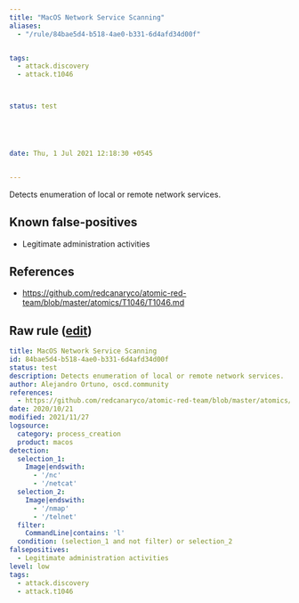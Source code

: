 ```yaml
---
title: "MacOS Network Service Scanning"
aliases:
  - "/rule/84bae5d4-b518-4ae0-b331-6d4afd34d00f"


tags:
  - attack.discovery
  - attack.t1046



status: test





date: Thu, 1 Jul 2021 12:18:30 +0545


---
```


Detects enumeration of local or remote network services.

<!--more-->


## Known false-positives

* Legitimate administration activities



## References

* https://github.com/redcanaryco/atomic-red-team/blob/master/atomics/T1046/T1046.md


## Raw rule ([edit](https://github.com/SigmaHQ/sigma/edit/master/rules/linux/macos/process_creation/proc_creation_macos_network_service_scanning.yml))
```yaml
title: MacOS Network Service Scanning
id: 84bae5d4-b518-4ae0-b331-6d4afd34d00f
status: test
description: Detects enumeration of local or remote network services.
author: Alejandro Ortuno, oscd.community
references:
  - https://github.com/redcanaryco/atomic-red-team/blob/master/atomics/T1046/T1046.md
date: 2020/10/21
modified: 2021/11/27
logsource:
  category: process_creation
  product: macos
detection:
  selection_1:
    Image|endswith:
      - '/nc'
      - '/netcat'
  selection_2:
    Image|endswith:
      - '/nmap'
      - '/telnet'
  filter:
    CommandLine|contains: 'l'
  condition: (selection_1 and not filter) or selection_2
falsepositives:
  - Legitimate administration activities
level: low
tags:
  - attack.discovery
  - attack.t1046

```
